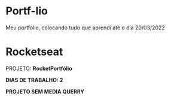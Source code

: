 # Portf-lio
Meu portfólio, colocando tudo que aprendi até o dia 20/03/2022

<h1>Rocketseat</h1>
<p>PROJETO: <b>RocketPortfólio<b/></p>
<p>DIAS DE TRABALHO: <b>2</b></p>
<p><b>PROJETO SEM MEDIA QUERRY</b></p>

